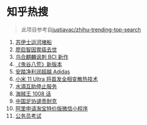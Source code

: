 # 知乎热搜

> 此项目参考自[justjavac/zhihu-trending-top-search](https://github.com/justjavac/zhihu-trending-top-search/blob/main/utils.ts)

<!-- BEGIN -->
  <!-- 最后更新时间:Mon Mar 29 2021 03:22:32 GMT+0000 (Coordinated Universal Time) -->
  1. [苏伊士运河堵船](https://www.zhihu.com/search?q=苏伊士运河)
1. [廖启智因胃癌去世](https://www.zhihu.com/search?q=廖启智)
1. [乌合麒麟讽刺 BCI 新作](https://www.zhihu.com/search?q=乌合麒麟)
1. [《鬼谷八荒》新版本](https://www.zhihu.com/search?q=鬼谷八荒)
1. [安踏净利润超越 Adidas](https://www.zhihu.com/search?q=安踏净利润)
1. [小米 11 Ultra 将首发全相变散热技术](https://www.zhihu.com/search?q=小米11ultra)
1. [水滴互助停止服务](https://www.zhihu.com/search?q=水滴关停)
1. [海贼王 1008 话](https://www.zhihu.com/search?q=海贼王)
1. [中国足协谴责耐克](https://www.zhihu.com/search?q=足协)
1. [阿里申请淘宝特价版微信小程序](https://www.zhihu.com/search?q=淘宝特价版)
1. [公务员考试](https://www.zhihu.com/search?q=公务员)
  <!-- END -->
